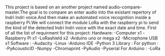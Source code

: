 This project is based on an another project named audio-compare-master.The goal is to compare an enter audio into the existant repertory of Indri Indri voice.And then make an automated voice recognition inside a raspberry Pi.We will connect the module LoRa with the raspberry pi to send the kind of the detected Indri Indri voice with the exact date and time.
First of all the list of requirment for this project:
Hardware:
 -Computer x1
 -Raspberry Pi x1
 -LoRashield x2
-Arduino uno or mega x2
-Microphone USB x1
Software :
-Audacity
-Linux
-Arduino IDE
-Python 3
Library :
For python :
-PyAcousticID
-Numpy
-Chromaprint
-PyAudio
-Pyserial
For Arduino :
-LoRa


